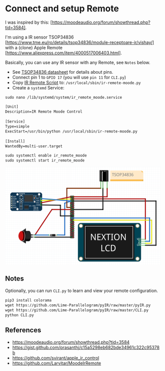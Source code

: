 # Connect and setup Remote

I was inspired by this: [https://moodeaudio.org/forum/showthread.php?tid=3584].

I'm using a IR sensor TSOP34836 [https://www.tme.eu/ro/details/tsop34836/module-receptoare-ir/vishay/] with a (clone) Apple Remote [https://www.aliexpress.com/item/4000517006403.html].

Basically, you can use any IR sensor with any Remote, see `Notes` below.

- See [TSOP34836 datasheet](docs/Datasheet/TSOP348.pdf) for details about pins.
- Connect pin 1 to `GPIO 17` (you will use `pin 11` for `CLI.py`)
- Copy [IR Remote Script](files/usr/local/sbin/remote-moode.py) to: `/usr/local/sbin/ir-remote-moode.py`
- Create a `systemd` Service:

```
sudo nano /lib/systemd/system/ir_remote_moode.service
```

```
[Unit]
Description=IR Remote Moode Control

[Service]
Type=simple
ExecStart=/usr/bin/python /usr/local/sbin/ir-remote-moode.py

[Install]
WantedBy=multi-user.target
```

```
sudo systemctl enable ir_remote_moode
sudo systemctl start ir_remote_moode
```

![Schematic](/media/Schematic.png)

## Notes
Optionally, you can run `CLI.py` to learn and view your remote configuration.

```
pip3 install colorama
wget https://github.com/Lime-Parallelogram/pyIR/raw/master/pyIR.py
wget https://github.com/Lime-Parallelogram/pyIR/raw/master/CLI.py
python CLI.py
```

## References
- https://moodeaudio.org/forum/showthread.php?tid=3584
- https://gist.github.com/prasanthj/c15a5298eb682bde34961c322c95378b
- https://github.com/svirant/apple_ir_control
- https://github.com/Larvitar/MoodeIrRemote


